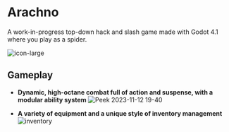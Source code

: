 # Arachno

A work-in-progress top-down hack and slash game made with Godot 4.1 where you play as a spider.

![icon-large](https://github.com/noponn8000/arachno/assets/76158002/fc89f631-7d1e-44c8-98a3-d3d00224ad47)

## Gameplay

- **Dynamic, high-octane combat full of action and suspense, with a modular ability system**
![Peek 2023-11-12 19-40](https://github.com/noponn8000/arachno/assets/76158002/2ac8b787-3120-40db-adbf-aedc4889680d)

- **A variety of equipment and a unique style of inventory management**
![inventory](https://github.com/noponn8000/arachno/assets/76158002/15ee16f3-6b47-4dd8-ac35-e4f1b2014bcf)
